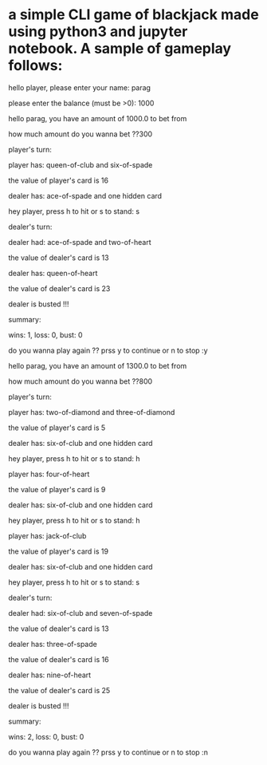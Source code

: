 # a simple CLI game of blackjack made using python3 and  jupyter notebook. A sample of gameplay follows:

hello player, please enter your name: parag

please enter the balance (must be >0): 1000

hello parag, you have an amount of 1000.0 to bet from

how much amount do you wanna bet ??300

player's turn: 

player has: queen-of-club and six-of-spade

the value of player's card is 16

dealer has: ace-of-spade and one hidden card

hey player, press h to hit or s to stand: s

dealer's turn: 

dealer had: ace-of-spade and two-of-heart

the value of dealer's card is 13

dealer has: queen-of-heart

the value of dealer's card is 23

dealer is busted !!!

summary: 

wins: 1, loss: 0, bust: 0

do you wanna play again ?? prss y to continue or n to stop :y

hello parag, you have an amount of 1300.0 to bet from

how much amount do you wanna bet ??800

player's turn: 

player has: two-of-diamond and three-of-diamond

the value of player's card is 5


dealer has: six-of-club and one hidden card

hey player, press h to hit or s to stand: h

player has: four-of-heart

the value of player's card is 9

dealer has: six-of-club and one hidden card

hey player, press h to hit or s to stand: h

player has: jack-of-club

the value of player's card is 19

dealer has: six-of-club and one hidden card

hey player, press h to hit or s to stand: s

dealer's turn: 

dealer had: six-of-club and seven-of-spade

the value of dealer's card is 13

dealer has: three-of-spade

the value of dealer's card is 16

dealer has: nine-of-heart

the value of dealer's card is 25

dealer is busted !!!

summary: 

wins: 2, loss: 0, bust: 0

do you wanna play again ?? prss y to continue or n to stop :n

